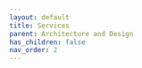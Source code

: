 ```yaml
---
layout: default
title: Services
parent: Architecture and Design
has_children: false
nav_order: 2
---
```

